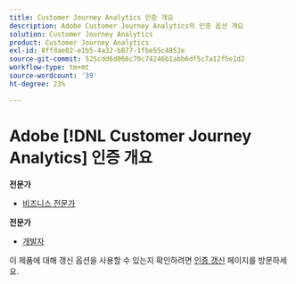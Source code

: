 ```yaml
---
title: Customer Journey Analytics 인증 개요
description: Adobe Customer Journey Analytics의 인증 옵션 개요
solution: Customer Journey Analytics
product: Customer Journey Analytics
exl-id: 8ffdae02-e1b5-4a32-b877-1fbe55c4852e
source-git-commit: 525cdd6d066c70c74246b1abb6df5c7a12f5e1d2
workflow-type: tm+mt
source-wordcount: '39'
ht-degree: 23%

---
```


# Adobe [!DNL Customer Journey Analytics] 인증 개요

**전문가**

* [비즈니스 전문가](/help/certifications/acja/acja-p-business.md)

**전문가**

* [개발자](/help/certifications/acja/acja-e-developer.md) <!--AD0-E604-->

이 제품에 대해 갱신 옵션을 사용할 수 있는지 확인하려면 [인증 갱신](/help/certifications/renew.md) 페이지를 방문하세요.
